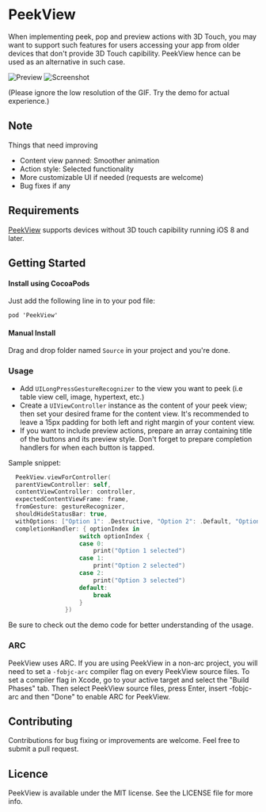 # PeekView
When implementing peek, pop and preview actions with 3D Touch, you may want to support such features for users accessing your app from older devices that don't provide 3D Touch capibility. PeekView hence can be used as an alternative in such case.

![Preview](https://github.com/itsmeichigo/PeekView/blob/master/peekview.gif)
![Screenshot](https://github.com/itsmeichigo/PeekView/blob/master/screenshot.png)

(Please ignore the low resolution of the GIF. Try the demo for actual experience.)

## Note

Things that need improving
- Content view panned: Smoother animation
- Action style: Selected functionality
- More customizable UI if needed (requests are welcome)
- Bug fixes if any

## Requirements

[PeekView](#) supports devices without 3D touch capibility running iOS 8 and later.

## Getting Started

#### Install using CocoaPods

Just add the following line in to your pod file:
  
	pod 'PeekView'

#### Manual Install

Drag and drop folder named `Source` in your project and you're done.

### Usage

- Add `UILongPressGestureRecognizer` to the view you want to peek (i.e table view cell, image, hypertext, etc.)
- Create a `UIViewController` instance as the content of your peek view; then set your desired frame for the content view. It's recommended to leave a 15px padding for both left and right margin of your content view.
- If you want to include preview actions, prepare an array containing title of the buttons and its preview style. Don't forget to prepare completion handlers for when each button is tapped.

Sample snippet:

```Swift
  PeekView.viewForController(
  parentViewController: self, 
  contentViewController: controller, 
  expectedContentViewFrame: frame, 
  fromGesture: gestureRecognizer, 
  shouldHideStatusBar: true, 
  withOptions: ["Option 1": .Destructive, "Option 2": .Default, "Option 3": .Selected], 
  completionHandler: { optionIndex in
                    switch optionIndex {
                    case 0:
                        print("Option 1 selected")
                    case 1:
                        print("Option 2 selected")
                    case 2:
                        print("Option 3 selected")
                    default:
                        break
                    }
                })
```

Be sure to check out the demo code for better understanding of the usage.

### ARC

PeekView uses ARC. If you are using PeekView in a non-arc project, you
will need to set a `-fobjc-arc` compiler flag on every PeekView source files. To set a
compiler flag in Xcode, go to your active target and select the "Build Phases" tab. Then select
PeekView source files, press Enter, insert -fobjc-arc and then "Done" to enable ARC
for PeekView.

## Contributing

Contributions for bug fixing or improvements are welcome. Feel free to submit a pull request.

## Licence

PeekView is available under the MIT license. See the LICENSE file for more info.
